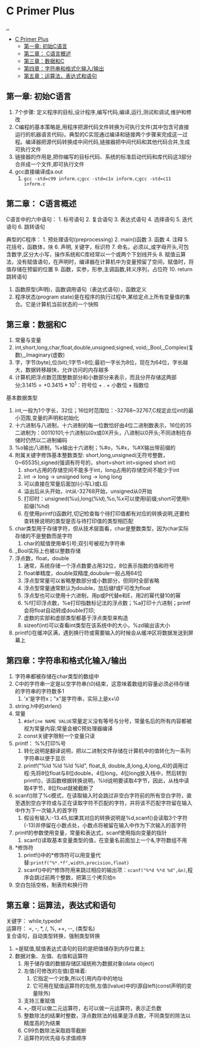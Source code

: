 # C Primer Plus

[..](c-c++-catalog.md)

- [C Primer Plus](#c-primer-plus)
  - [第一章: 初始C语言](#第一章-初始c语言)
  - [第二章： C语言概述](#第二章-c语言概述)
  - [第三章：数据和C](#第三章数据和c)
  - [第四章：字符串和格式化输入/输出](#第四章字符串和格式化输入输出)
  - [第五章：运算法，表达式和语句](#第五章运算法表达式和语句)

## 第一章: 初始C语言

1. 7个步骤: 定义程序的目标,设计程序,编写代码,编译,运行,测试和调试,维护和修改
2. C编程的基本策略是,用程序把源代码文件转换为可执行文件(其中包含可直接运行的机器语言代码)。典型的C实现通过编译和链接两个步骤来完成这一过程。编译器把源代码转换成中间代码,链接器把中间代码和其他代码合并,生成可执行文件
3. 链接器的作用是,把你编写的目标代码、系统的标准启动代码和库代码这3部分合并成一个文件,即可执行文件
4. gcc直接编译成a.out
   1. `gcc -std=c99 inform.c`;`gcc -std=c1x inform.c`;`gcc -std=c11 inform.c`

## 第二章： C语言概述

C语言中的六中语句：
    1. 标号语句
    2. 复合语句
    3. 表达式语句
    4. 选择语句
    5. 迭代语句
    6. 跳转语句

典型的C程序：
    1. 预处理语句(preprocessing)
    2. main()函数
    3. 函数
    4. 注释
    5. 花括号，函数体，块
    6. 声明, 关键字，标识符
    7. 命名，必须以_或字母开头,可包含数字,区分大小写，操作系统和C库经常以一个或两个下划线开头
    8. 赋值云算法，没有赋值语句，在声明时，编译器在计算机中为变量预留了空间，赋值时，将值存储在预留的位置
    9. 函数，实参，形参,主调函数,转义序列，占位符
    10. return跳转语句

1. 函数原型(声明)，函数调用语句（表达式语句），函数定义
2. 程序状态(program state)是在程序的执行过程中,某给定点上所有变量值的集合。它是计算机当前状态的一个快照

## 第三章：数据和C 

1. 常量与变量
2. int,short,long,char,float,double,unsigned;signed, void;_Bool,_Complex(复数),_Imaginary(虚数)
3. 字，字节(byte),位(bit);1字节=8位;最初一字长为8位，现在为64位，字长越大，数据转移越快，允许访问的内存越多
4. 计算机把浮点数范围整数部分和小数部分来表示，而且分开存储这两部分;$3.1415=+0.3415*10^1$：符号位 + . + 小数位 + 指数位
   
基本数据类型
1. int,一般为1个字长，32位；16位时范围位：-32768~32767,C规定此位int的最小范围,变量的声明和初始化
2. 十六进制与八进制，十六进制的每一位数恰好由4位二进制数表示，16位的35二进制为：00110101;十六进制以0x或0X开头，八进制以0开头;不同进制在存储时仍然以二进制编码
3. %o输出八进制，%x输出十六进制；%#o，%#x，%#X输出带前缀的
4. 附属关键字修饰基本整数类型: short,long,unsigned(无符号整数，0~65535),signed(强调有符号的，short=short int=signed short int)
   1. short占用的存储空间不能多于int，long占用的存储空间不能少于int
   2. int -> long -> unsigned long -> long long
   3. 可以直接在常量后面加l(小写L)或L后
   4. 溢出后从头开始，int从-32768开始，unsigned从0开始
   5. 打印时：unsigned(%u),long(%ld),%o,%x可以使用l前缀;short可使用h前缀(%hd)
   6. 在使用printf()函数时,切记检查每个待打印值都有对应的转换说明,还要检查转换说明的类型是否与待打印值的类型相匹配
5. char类型用于存储字符，但从技术层面看，char是整数类型，因为char实际存储的不是整数而是字符
   1. char的赋值使用单引号;双引号被视为字符串
6. _Bool实际上也被以整数存储
7. 浮点数，float，double
   1. 通常，系统存储一个浮点数要占用32位，8位表示指数的值和符号
   2. float单精度，double双精度,doubule一般占用64位
   3. 浮点型常量可以省略整数部分或小数部分，但同时全部省略
   4. 浮点型常量通常默认为double，加后缀f或F可改为float
   5. 浮点型也可以使用十六进制，用p或P代替e和E，用2的幂代替10的幂
   6. %f打印浮点数，%e打印指数标记法的浮点数；%a打印十六进制；printf会将float自动转成double打印;
   7. 虚数的实部和虚部类型都基于浮点类型来构造
   8. sizeof(int)可以查看int类型在该系统中的大小，%zd输出该大小
8. printf()在缓冲区满，遇到换行符或需要输入的时候会从缓冲区将数据发送到屏幕上

## 第四章：字符串和格式化输入/输出

1. 字符串都被存储在char类型的数组中
2. C中的字符串一定是以空字符串(\0)结束，这意味着数组的容量必须必待存储的字符串的字符数多1
   1. 'x'是字符x；"x"是字符串，实际上是x+\0
3. string.h中的strlen()
4. 常量
   1. `#define NAME VALUE`常量定义没有等号与分号，常量名后的所有内容都被视为常量内容;常量会被C预处理器编译
   2. const关键字限制一个变量只读
5. printf： %%打印%号
   1. 转化说明是翻译说明，把以二进制文件存储在计算机中的值转化为一系列字符串以便于显示
   2. printf("%ld %ld %ld %ld", float_8, double_8,long_4,long_4)的调用过程:先将8位float与8位double，4位long，4位long放入栈中，然后转到printf()，该函数根据转换说明，%ld说明要读取4字节，因此，从栈中读取4字节，8位float就被截断了
6. scanf()除了%c模式，在读取输入时会跳过非空白字符前的所有空白字符，直至遇到空白字符或与正在读取字符不匹配的字符，并将该不匹配字符留在输入中作为下一次输入的首字符
   1. 假设有输入:-13.45,如果其对应的转换说明是%d,scanf()会读取3个字符(-13)并停留在小数点处，小数点将被留在输入中作为下次输入的首字符
7. printf的参数使用变量，常量和表达式，scanf使用指向变量的指针
   1. scanf()读取基本变量类型的值，在变量名前面加上一个&,字符数组不用
8. *修饰符
    1. printf()中的*修饰符可以用变量代替:`printf("%*.*f",width,precision,float)`
    2. scanf()中的*修饰符用来跳过相应的输出项：`scanf("%*d %*d %d",&n)`,程序会跳过前两个整数，把第三个拷贝给n
9. 空白包括空格，制表符和换行符

## 第五章：运算法，表达式和语句

关键字： while,typedef  
运算符： =, -, *, /, %, ++, --, (类型名)  
复合语句，自动类型转换，强制类型转换

1. =是赋值,赋值表达式语句的目的是把值储存到内存位置上
2. 数据对象、左值、右值和运算符
   1. 用于储存值的数据存储区域统称为数据对象(data object)
   2. 左值(可修改的左值)意味着: 
      1. 它指定一个对象,所以引用内存中的地址
      2. 它可用在赋值运算符的左侧,左值(lvalue)中的l源自left(const声明的变量除外)
   3. 支持三重赋值
   4. +,-既可以做二元运算符，右可以做一元运算符，表示正负数
   5. 整数除法的结果时整数，浮点数除法的结果是浮点数，不同类型的除法以精度高的为结果
   6. C99负数除法采取趋零截断
   7. 运算符的优先级与求值顺序